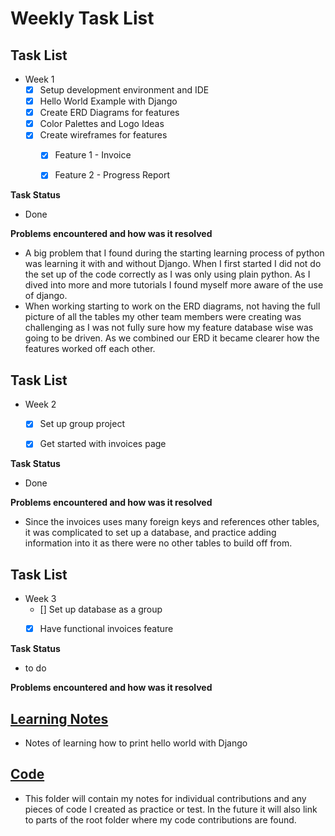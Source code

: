 # Weekly Task List

## Task List

* Week 1 
    - [x] Setup development environment and IDE
    - [x] Hello World Example with Django
    - [x] Create ERD Diagrams for features
    - [x] Color Palettes and Logo Ideas
    - [x] Create wireframes for features
        - [x] Feature 1 - Invoice
        - [x] Feature 2 - Progress Report
 

**Task Status**

* Done

**Problems encountered and how was it resolved**
 
 * A big problem that I found during the starting learning process of python was learning it with and without Django. When I first started I did not do the set up of the code correctly as I was only using plain python. As I dived into more and more tutorials I found myself more aware of the use of django. 
 * When working starting to work on the ERD diagrams, not having the full picture of all the tables my other team members were creating was challenging as I was not fully sure how my feature database wise was going to be driven. As we combined our ERD it became clearer how the features worked off each other.
 
## Task List

* Week 2 
    - [x] Set up group project
    - [x] Get started with invoices page


**Task Status**

* Done

**Problems encountered and how was it resolved**
 
 * Since the invoices uses many foreign keys and references other tables, it was complicated to set up a database, and practice adding information into it as there were no other tables to build off from.
 
 ## Task List

* Week 3 
    - [] Set up database as a group
    - [x] Have functional invoices feature


**Task Status**

* to do

**Problems encountered and how was it resolved**
 
 

## [Learning Notes](https://github.com/2020-Summer-HTTP5303-A/project-and-learning-documentations-noname/blob/master/AndreaVillegasMayorga/LearningNotes/Python/HelloWorldwithDjango.md)

* Notes of learning how to print hello world with Django

## [Code](https://github.com/2020-Summer-HTTP5303-A/project-and-learning-documentations-noname/tree/master/AndreaVillegasMayorga/ProjectCode/DjangoHelloWorld)
* This folder will contain my notes for individual contributions and any pieces of code I created as practice or test. In the future it will also link to parts of the root folder where my code contributions are found.
